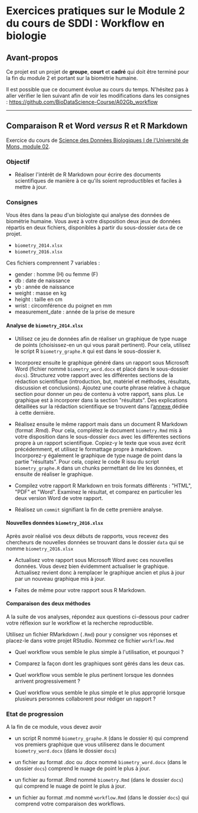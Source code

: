 # Exercices pratiques sur le Module 2 du cours de SDDI : Workflow en biologie

## Avant-propos

Ce projet est un projet de **groupe**, **court** et **cadré** qui doit être terminé pour la fin du module 2 et portant sur la biométrie humaine.

Il est possible que ce document évolue au cours du temps. N'hésitez pas à aller vérifier le lien suivant afin de voir les modifications dans les consignes : <https://github.com/BioDataScience-Course/A02Gb_workflow>

------

## Comparaison R et Word _versus_ R et R Markdown

Exercice du cours de [Science des Données Biologiques I de l'Université de Mons, module 02](https://wp.sciviews.org/sdd-umons/?iframe=wp.sciviews.org/sdd-umons-2020/graphiques-dans-r-markdown.html).

### Objectif

- Réaliser l'intérêt de R Markdown pour écrire des documents scientifiques de manière à ce qu'ils soient reproductibles et faciles à mettre à jour.

### Consignes

Vous êtes dans la peau d'un biologiste qui analyse des données de biométrie humaine. Vous avez à votre disposition deux jeux de données répartis en deux fichiers, disponibles à partir du sous-dossier `data` de ce projet.

- `biometry_2014.xlsx`
- `biometry_2016.xlsx`

Ces fichiers comprennent 7 variables :

- gender : homme (H) ou femme (F)
- db : date de naissance
- yb : année de naissance
- weight : masse en kg
- height : taille en cm
- wrist : circomférence du poignet en mm
- measurement_date : année de la prise de mesure

#### Analyse de `biometry_2014.xlsx`

- Utilisez ce jeu de données afin de réaliser un graphique de type nuage de points (choisissez-en un qui vous parait pertinent). Pour cela, utilisez le script R `biometry_graphe.R` qui est dans le sous-dossier `R`.

- Incorporez ensuite le graphique généré dans un rapport sous Microsoft Word (fichier nommé `biometry_word.docx` et placé dans le sous-dossier `docs`). Structurez votre rapport avec les différentes sections de la rédaction scientifique (introduction, but, matériel et méthodes, résultats, discussion et conclusions). Ajoutez une courte phrase relative à chaque section pour donner un peu de contenu à votre rapport, sans plus. Le graphique est à incorporer dans la section "résultats". Des explications détaillées sur la rédaction scientifique se trouvent dans l’[annexe ](https://wp.sciviews.org/sdd-umons/?iframe=wp.sciviews.org/sdd-umons-2020/redaction-scientifique.html) dédiée à cette dernière.

- Réalisez ensuite le même rapport mais dans un document R Markdown (format .Rmd). Pour cela, complétez le document `biometry.Rmd` mis à votre disposition dans le sous-dossier `docs` avec les différentes sections propre à un rapport scientifique. Copiez-y le texte que vous avez écrit précédemment, et utilisez le formattage propre à markdown. Incorporez-y également le graphique de type nuage de point dans la partie "résultats". Pour cela, copiez le code R issu du script `biometry_graphe.R` dans un chunks permettant de lire les données, et ensuite de réaliser le graphique.

- Compilez votre rapport R Markdown en trois formats différents : "HTML", "PDF" et "Word". Examinez le résultat, et comparez en particulier les deux version Word de votre rapport.

- Réalisez un `commit` signifiant la fin de cette première analyse. 

#### Nouvelles données `biometry_2016.xlsx`

Après avoir réalisé vos deux débuts de rapports, vous recevez des chercheurs de nouvelles données se trouvant dans le dossier `data` qui se nomme `biometry_2016.xlsx`

- Actualisez votre rapport sous Microsoft Word avec ces nouvelles données. Vous devez bien évidemment actualiser le graphique. Actualisez revient donc à remplacer le graphique ancien et plus à jour par un nouveau graphique mis à jour.

- Faites de même pour votre rapport sous R Markdown.

#### Comparaison des deux méthodes

A la suite de vos analyses, répondez aux questions ci-dessous pour cadrer votre réflexion sur le workflow et la recherche reproductible.

Utilisez un fichier RMarkdown (`.Rmd`) pour y consigner vos réponses et placez-le dans votre projet RStudio. Nommez ce fichier `workflow.Rmd`

- Quel workflow vous semble le plus simple à l'utilisation, et pourquoi ?

- Comparez la façon dont les graphiques sont gérés dans les deux cas.

- Quel workflow vous semble le plus pertinent lorsque les données arrivent progressivement ?

- Quel workflow vous semble le plus simple et le plus approprié lorsque plusieurs personnes collaborent pour rédiger un rapport ? 

### Etat de progression 

A la fin de ce module, vous devez avoir 

- un script R nommé `biometry_graphe.R` (dans le dossier `R`) qui comprend vos premiers graphique que vous utiliserez dans le document `biometry_word.docx` (dans le dossier `docs`)

- un fichier au format .doc ou .docx nommé `biometry_word.docx` (dans le dossier `docs`) comprend le nuage de point le plus à jour.

- un fichier au format .Rmd nommé `biometry.Rmd` (dans le dossier `docs`) qui comprend le nuage de point le plus à jour.

- un fichier au format .md nommé `workflow.Rmd` (dans le dossier `docs`) qui comprend votre comparaison des workflows.
